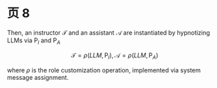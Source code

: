 # 页 8
Then, an instructor $\mathcal { T }$ and an assistant $\mathcal { A }$ are instantiated by hypnotizing LLMs via $\mathsf { P } _ { I }$ and $\mathsf { P } _ { A }$

$$
\mathcal { T } = \rho ( L L M , \mathsf { P } _ { I } ) , \mathcal { A } = \rho ( L L M , \mathsf { P } _ { A } )
$$

where $\rho$ is the role customization operation, implemented via system message assignment.